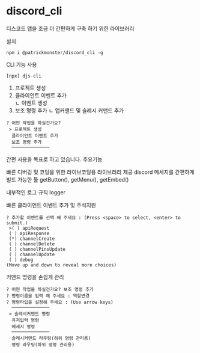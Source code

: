 # discord_cli

디스코드 앱을 조금 더 간편하게 구축 하기 위한 라이브러리

설치
```
npm i @patrickmonster/discord_cli -g
```

CLI 기능 사용
```
[npx] djs-cli
```
1) 프로젝트 생성
2) 클라이언트 이벤트 추가  
    ㄴ 이벤트 생성
3) 보조 명령 추가
    ㄴ 앱커맨드 및 슬레시 커맨드 추가
```
? 어떤 작업을 하실건가요? 
 > 프로젝트 생성
  클라이언트 이벤트 추가
  보조 명령 추가
  ──────────────
```

간편 사용을 목표로 하고 있습니다.
주요기능

빠른 디버깅 및 코딩을 위한
 라이브코딩용 라이브러리 제공 
discord 메세지를 간편하게 빌드 가능한 툴
    getButton(), getMenu(), getEmbed()

내부적인 로그 규칙
    logger


빠른 클라이언트 이벤트 추가 및 주석지원
```
? 추가할 이벤트를 선택 해 주세요 : (Press <space> to select, <enter> to submit.)
 >( ) apiRequest
 ( ) apiResponse
 (*) channelCreate
 ( ) channelDelete
 ( ) channelPinsUpdate
 ( ) channelUpdate
 ( ) debug
(Move up and down to reveal more choices)
```

커맨드 명령을 손쉽게 관리
```
? 어떤 작업을 하실건가요? 보조 명령 추가
? 명령이름을 입력 해 주세요 : 역할변경
? 명령타입을 설정해 주세요 : (Use arrow keys)
  ──────────────
 > 슬레시커맨드 명령
  유저입력 명령
  메세지 명령
  ──────────────
  슬레시커맨드 라우팅(하위 명령 관리용)
  명령 라우팅(하위 명령 관리용)
```

